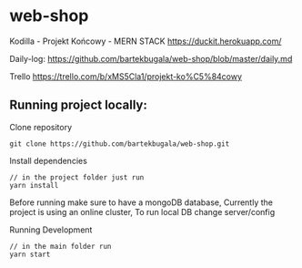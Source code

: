 # web-shop

Kodilla - Projekt Końcowy - MERN STACK
https://duckit.herokuapp.com/

Daily-log:
https://github.com/bartekbugala/web-shop/blob/master/daily.md

Trello
https://trello.com/b/xMS5Cla1/projekt-ko%C5%84cowy

## Running project locally:

Clone repository

```
git clone https://github.com/bartekbugala/web-shop.git
```

Install dependencies

```
// in the project folder just run
yarn install
```

Before running make sure to have a mongoDB database,
Currently the project is using an online cluster,
To run local DB change server/config

Running Development

```
// in the main folder run
yarn start
```
